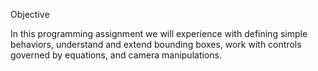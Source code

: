 Objective

In this programming assignment we will experience with defining simple behaviors, understand and extend bounding boxes, work with controls governed by equations, and camera manipulations.